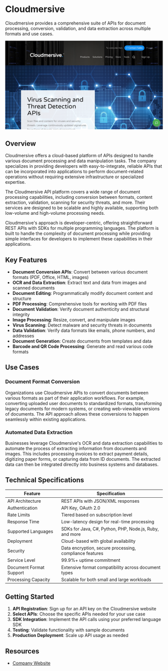 
# Cloudmersive

Cloudmersive provides a comprehensive suite of APIs for document processing, conversion, validation, and data extraction across multiple formats and use cases.

![Cloudmersive](assets\cloudmersive.png)

## Overview

Cloudmersive offers a cloud-based platform of APIs designed to handle various document processing and data manipulation tasks. The company specializes in providing developers with easy-to-integrate, reliable APIs that can be incorporated into applications to perform document-related operations without requiring extensive infrastructure or specialized expertise.

The Cloudmersive API platform covers a wide range of document processing capabilities, including conversion between formats, content extraction, validation, scanning for security threats, and more. Their services are designed to be scalable and highly available, supporting both low-volume and high-volume processing needs.

Cloudmersive's approach is developer-centric, offering straightforward REST APIs with SDKs for multiple programming languages. The platform is built to handle the complexity of document processing while providing simple interfaces for developers to implement these capabilities in their applications.

## Key Features

- **Document Conversion APIs**: Convert between various document formats (PDF, Office, HTML, images)
- **OCR and Data Extraction**: Extract text and data from images and scanned documents
- **Document Editing**: Programmatically modify document content and structure
- **PDF Processing**: Comprehensive tools for working with PDF files
- **Document Validation**: Verify document authenticity and structural integrity
- **Image Processing**: Resize, convert, and manipulate images
- **Virus Scanning**: Detect malware and security threats in documents
- **Data Validation**: Verify data formats like emails, phone numbers, and addresses
- **Document Generation**: Create documents from templates and data
- **Barcode and QR Code Processing**: Generate and read various code formats

## Use Cases

### Document Format Conversion

Organizations use Cloudmersive APIs to convert documents between various formats as part of their application workflows. For example, converting uploaded user documents to standardized formats, transforming legacy documents for modern systems, or creating web-viewable versions of documents. The API approach allows these conversions to happen seamlessly within existing applications.

### Automated Data Extraction

Businesses leverage Cloudmersive's OCR and data extraction capabilities to automate the process of extracting information from documents and images. This includes processing invoices to extract payment details, digitizing paper forms, or capturing data from ID documents. The extracted data can then be integrated directly into business systems and databases.

## Technical Specifications

| Feature | Specification |
|---------|---------------|
| API Architecture | REST APIs with JSON/XML responses |
| Authentication | API Key, OAuth 2.0 |
| Rate Limits | Tiered based on subscription level |
| Response Time | Low-latency design for real-time processing |
| Supported Languages | SDKs for Java, C#, Python, PHP, Node.js, Ruby, and more |
| Deployment | Cloud-based with global availability |
| Security | Data encryption, secure processing, compliance features |
| Service Level | 99.9%+ uptime commitment |
| Document Format Support | Extensive format compatibility across document types |
| Processing Capacity | Scalable for both small and large workloads |

## Getting Started

1. **API Registration**: Sign up for an API key on the Cloudmersive website
2. **Select APIs**: Choose the specific APIs needed for your use case
3. **SDK Integration**: Implement the API calls using your preferred language SDK
4. **Testing**: Validate functionality with sample documents
5. **Production Deployment**: Scale up API usage as needed

## Resources

- [Company Website](https://cloudmersive.com/)
